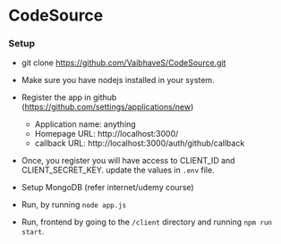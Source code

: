 # CodeSource

### Setup

- git clone https://github.com/VaibhaveS/CodeSource.git

- Make sure you have nodejs installed in your system.

- Register the app in github (https://github.com/settings/applications/new) 
  - Application name: anything
  - Homepage URL: http://localhost:3000/
  - callback URL: http://localhost:3000/auth/github/callback
  
- Once, you register you will have access to CLIENT_ID and CLIENT_SECRET_KEY. update the values in `.env` file.

- Setup MongoDB (refer internet/udemy course)

- Run, by running `node app.js`

- Run, frontend by going to the `/client` directory and running `npm run start`.
